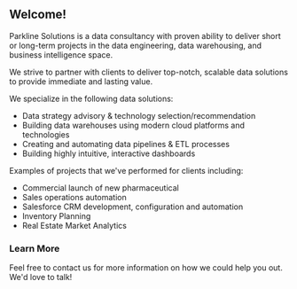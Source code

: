## Welcome!

Parkline Solutions is a data consultancy with proven ability to deliver short or long-term projects in the data engineering, data warehousing, and business intelligence space.

We strive to partner with clients to deliver top-notch, scalable data solutions to provide immediate and lasting value.

We specialize in the following data solutions:
 - Data strategy advisory & technology selection/recommendation
 - Building data warehouses using modern cloud platforms and technologies
 - Creating and automating data pipelines & ETL processes
 - Building highly intuitive, interactive dashboards

Examples of projects that we've performed for clients including:
 - Commercial launch of new pharmaceutical
 - Sales operations automation
 - Salesforce CRM development, configuration and automation
 - Inventory Planning
 - Real Estate Market Analytics


### Learn More

Feel free to contact us for more information on how we could help you out. We'd love to talk!

